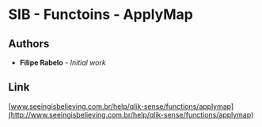 # SIB - Functoins - ApplyMap
## 
## Authors
* **Filipe Rabelo** - *Initial work*
## Link
[www.seeingisbelieving.com.br/help/qlik-sense/functions/applymap](http://www.seeingisbelieving.com.br/help/qlik-sense/functions/applymap)

